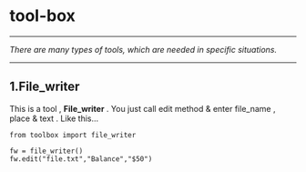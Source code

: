 # tool-box

---

*There are many types of tools, which are needed in specific situations.*

---

## 1.File_writer

This is a tool , **File_writer** . You just call edit method & enter file_name , place & text . Like this...

```
from toolbox import file_writer

fw = file_writer()
fw.edit("file.txt","Balance","$50")

```
